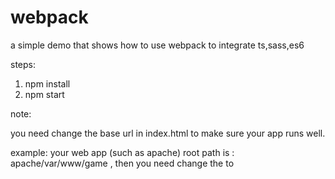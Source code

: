 # webpack

a simple demo that shows how to use webpack to integrate ts,sass,es6

steps:
  1. npm install
  2. npm start


note:

you need change the base url in index.html to make sure your app runs well.

example:
    your web app (such as apache) root path is : apache/var/www/game  ,    then you need change the <base href="/"> to <base href="/game/">
